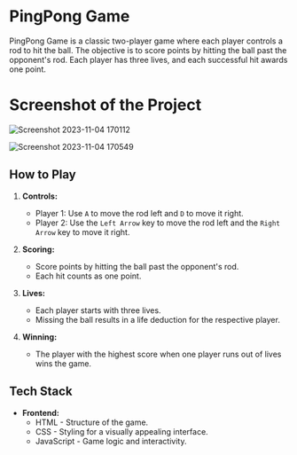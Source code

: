 # PingPong Game

PingPong Game is a classic two-player game where each player controls a rod to hit the ball. The objective is to score points by hitting the ball past the opponent's rod. Each player has three lives, and each successful hit awards one point.

# Screenshot of the Project
![Screenshot 2023-11-04 170112](https://github.com/abhishek-2511/React-Portfolio/assets/91653172/94a7bd09-8343-456c-8e8f-061bbb4d654a)


![Screenshot 2023-11-04 170549](https://github.com/abhishek-2511/React-Portfolio/assets/91653172/6f344f0e-f589-4046-9668-aafc20b893c9)


## How to Play

1. **Controls:**
   - Player 1: Use `A` to move the rod left and `D` to move it right.
   - Player 2: Use the `Left Arrow` key to move the rod left and the `Right Arrow` key to move it right.

2. **Scoring:**
   - Score points by hitting the ball past the opponent's rod.
   - Each hit counts as one point.

3. **Lives:**
   - Each player starts with three lives.
   - Missing the ball results in a life deduction for the respective player.

4. **Winning:**
   - The player with the highest score when one player runs out of lives wins the game.

## Tech Stack

- **Frontend:**
  - HTML - Structure of the game.
  - CSS - Styling for a visually appealing interface.
  - JavaScript - Game logic and interactivity.
